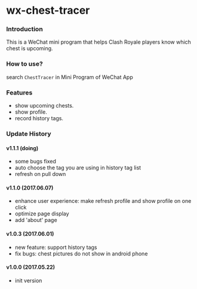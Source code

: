 # wx-chest-tracer
### Introduction

This is a WeChat mini program that helps Clash Royale players know which chest is upcoming.

### How to use?

search `ChestTracer` in Mini Program of WeChat App

### Features

- show upcoming chests.
- show profile.
- record history tags.

### Update History

#### v1.1.1 (doing)

- some bugs fixed
- auto choose the tag you are using in history tag list
- refresh on pull down

#### v1.1.0 (2017.06.07)

- enhance user experience: make refresh profile and show profile on one click
- optimize page display
- add 'about' page

#### v1.0.3 (2017.06.01)

- new feature: support history tags
- fix bugs: chest pictures do not show in android phone

#### v1.0.0 (2017.05.22)

- init version


